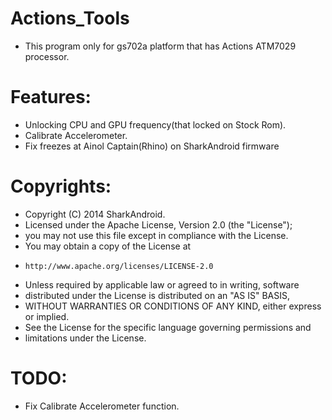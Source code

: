 Actions_Tools
=============
* This program only for gs702a platform that has Actions ATM7029 processor.

Features:
==========
* Unlocking CPU and GPU frequency(that locked on Stock Rom).
* Calibrate Accelerometer.
* Fix freezes at Ainol Captain(Rhino) on SharkAndroid firmware

Copyrights:
===========
* Copyright (C) 2014 SharkAndroid.
* Licensed under the Apache License, Version 2.0 (the "License");
* you may not use this file except in compliance with the License.
* You may obtain a copy of the License at
*     http://www.apache.org/licenses/LICENSE-2.0
* Unless required by applicable law or agreed to in writing, software
* distributed under the License is distributed on an "AS IS" BASIS,
* WITHOUT WARRANTIES OR CONDITIONS OF ANY KIND, either express or implied.
* See the License for the specific language governing permissions and
* limitations under the License.

TODO:
=====
* Fix Calibrate Accelerometer function.